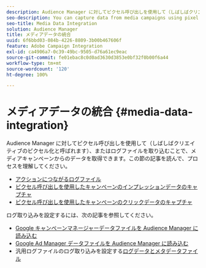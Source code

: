 ```yaml
---
description: Audience Manager に対してピクセル呼び出しを使用して（しばしばクリエイティブのピクセル化と呼ばれます）、またはログファイルを取り込むことで、メディアキャンペーンからのデータを取得できます。
seo-description: You can capture data from media campaigns using pixel calls to Audience Manager (often called pixeling the creative) or by ingesting log files.
seo-title: Media Data Integration
solution: Audience Manager
title: メディアデータの統合
uuid: 6f6bbd03-084b-4226-8809-3b00b467606f
feature: Adobe Campaign Integration
exl-id: ca4906a7-0c39-49bc-9505-d76a61ec9eac
source-git-commit: fe01ebac8c0d0ad3630d3853e0bf32f0b00f6a44
workflow-type: tm+mt
source-wordcount: '120'
ht-degree: 100%

---
```


# メディアデータの統合 {#media-data-integration}

Audience Manager に対してピクセル呼び出しを使用して（しばしばクリエイティブのピクセル化と呼ばれます）、またはログファイルを取り込むことで、メディアキャンペーンからのデータを取得できます。この節の記事を読んで、プロセスを理解してください。

<!-- c_camp_data_int.xml -->

* [アクションにつながるログファイル](/help/using/integration/media-data-integration/actionable-log-files.md)
* [ピクセル呼び出しを使用したキャンペーンのインプレッションデータのキャプチャ](/help/using/integration/media-data-integration/impression-data-pixels.md)
* [ピクセル呼び出しを使用したキャンペーンのクリックデータのキャプチャ](/help/using/integration/media-data-integration/click-data-pixels.md)

ログ取り込みを設定するには、次の記事を参照してください。

* [Google キャンペーンマネージャーデータファイルを Audience Manager に読み込む](/help/using/reporting/audience-optimization-reports/aor-advertisers/import-dcm.md)
* [Google Ad Manager データファイルを Audience Manager に読み込む](/help/using/reporting/audience-optimization-reports/aor-publishers/import-dfp.md)
* 汎用ログファイルのログ取り込みを設定する[ログデータとメタデータファイル](/help/using/reporting/audience-optimization-reports/metadata-files-intro/metadata-files-intro.md)
